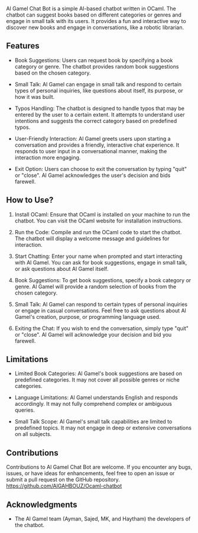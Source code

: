 Al Gamel Chat Bot is a simple AI-based chatbot written in OCaml. The chatbot can suggest books based on different categories or genres and engage in small talk with its users. It provides a fun and interactive way to discover new books and engage in conversations, like a robotic librarian. 
## Features
- Book Suggestions: Users can request book by specifying a book category or genre. The chatbot provides random book suggestions based on the chosen category.

- Small Talk: Al Gamel can engage in small talk and respond to certain types of personal inquiries, like questions about itself, its purpose, or how it was built.

- Typos Handling: The chatbot is designed to handle typos that may be entered by the user to a certain extent. It attempts to understand user intentions and suggests the correct category based on predefined typos.

- User-Friendly Interaction: Al Gamel greets users upon starting a conversation and provides a friendly, interactive chat experience. It responds to user input in a conversational manner, making the interaction more engaging.

- Exit Option: Users can choose to exit the conversation by typing "quit" or "close". Al Gamel acknowledges the user's decision and bids farewell.

## How to Use?

1. Install OCaml: Ensure that OCaml is installed on your machine to run the chatbot. You can visit the OCaml website for installation instructions.

2. Run the Code: Compile and run the OCaml code to start the chatbot. The chatbot will display a welcome message and guidelines for interaction.

3. Start Chatting: Enter your name when prompted and start interacting with Al Gamel. You can ask for book suggestions, engage in small talk, or ask questions about Al Gamel itself.

4. Book Suggestions: To get book suggestions, specify a book category or genre. Al Gamel will provide a random selection of books from the chosen category.

5. Small Talk: Al Gamel can respond to certain types of personal inquiries or engage in casual conversations. Feel free to ask questions about Al Gamel's creation, purpose, or programming language used.

6. Exiting the Chat: If you wish to end the conversation, simply type "quit" or "close". Al Gamel will acknowledge your decision and bid you farewell.

## Limitations

- Limited Book Categories: Al Gamel's book suggestions are based on predefined categories. It may not cover all possible genres or niche categories.

- Language Limitations: Al Gamel understands English and responds accordingly. It may not fully comprehend complex or ambiguous queries.

- Small Talk Scope: Al Gamel's small talk capabilities are limited to predefined topics. It may not engage in deep or extensive conversations on all subjects.

## Contributions

Contributions to Al Gamel Chat Bot are welcome. If you encounter any bugs, issues, or have ideas for enhancements, feel free to open an issue or submit a pull request on the GitHub repository. 	        https://github.com/AlGAHBOUZ/Ocaml-chatbot

## Acknowledgments

- The Al Gamel team (Ayman, Sajed, MK, and Haytham) the developers of the chatbot.

